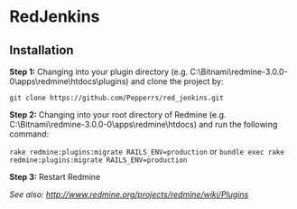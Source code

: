 # RedJenkins

## Installation

**Step 1:** Changing into your plugin directory (e.g. C:\Bitnami\redmine-3.0.0-0\apps\redmine\htdocs\plugins) and clone the project by:

`git clone https://github.com/Pepperrs/red_jenkins.git`

**Step 2:** Changing into your root directory of Redmine (e.g. C:\Bitnami\redmine-3.0.0-0\apps\redmine\htdocs) and run the following command:

`rake redmine:plugins:migrate RAILS_ENV=production`
or
`bundle exec rake redmine:plugins:migrate RAILS_ENV=production`

**Step 3:** Restart Redmine

_See also: http://www.redmine.org/projects/redmine/wiki/Plugins_

